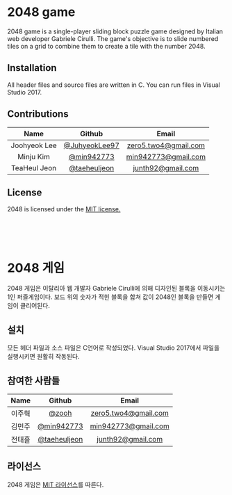 # 2048 game

2048 game is a single-player sliding block puzzle game designed by Italian web developer Gabriele Cirulli. 
The game's objective is to slide numbered tiles on a grid to combine them to create a tile with the number 2048.

## Installation

All header files and source files are written in C. You can run files in Visual Studio 2017.

## Contributions

| Name | Github | Email |
|:---:|:---:|:---:|
|Joohyeok Lee|[@JuhyeokLee97](https://github.com/zero5two4)|zero5.two4@gmail.com|
|Minju Kim|[@min942773](https://github.com/min942773)|min942773@gmail.com|
|TeaHeul Jeon|[@taeheuljeon](https://github.com/taeheuljeon)|junth92@gmail.com|
 
## License

2048 is licensed under the [MIT license.](https://github.com/zero5two4/2019_Open_Source/blob/master/LICENSE)

<br>
<br>
<br>

# 2048 게임

2048 게임은 이탈리아 웹 개발자 Gabriele Cirulli에 의해 디자인된 블록을 이동시키는 1인 퍼즐게임이다.
보드 위의 숫자가 적힌 블록을 합쳐 값이 2048인 블록을 만들면 게임이 클리어된다.

## 설치

모든 헤더 파일과 소스 파일은 C언어로 작성되었다. Visual Studio 2017에서 파일을 실행시키면 원활히 작동된다.

## 참여한 사람들

| Name | Github | Email |
|:---:|:---:|:---:|
|이주혁|[@zooh](https://github.com/zero5two4)|zero5.two4@gmail.com|
|김민주|[@min942773](https://github.com/min942773)|min942773@gmail.com|
|전태흘|[@taeheuljeon](https://github.com/taeheuljeon)|junth92@gmail.com|
 
## 라이선스

2048 게임은  [MIT 라이선스](https://github.com/zero5two4/2019_Open_Source/blob/master/LICENSE)를 따른다.
